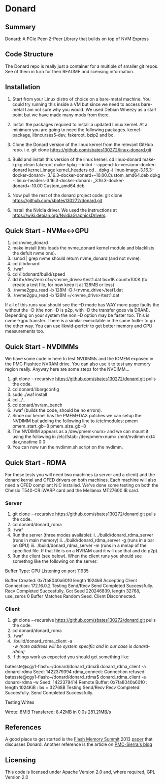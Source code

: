 # Donard

## Summary

Donard: A PCIe Peer-2-Peer Library that builds on top of NVM Express

## Code Structure

The Donard repo is really just a container for a multiple of smaller
git repos. See of them in turn for their README and licensing
information.

## Installation

1. Start from your Linux distro of choice on a bare-metal machine. You
could try running this inside a VM but since we need to access
bare-metal I am not sure why you would. We used Debian Wheezy as a
start point but we have made many mods from there.

2. Install the packages required to install a updated Linux kernel. At
a minimum you are going to need the following
packages. kernel-package, libncurses5-dev, fakeroot, bzip2 and bc.

3. Clone the Donard version of the linux kernel from the relevant
GitHub repo. i.e. git clone https://github.com/sbates130272/linux-donard.git

4. Build and install this version of the linux kernel.
   cd linux-donard
   make-kpkg clean
   fakeroot make-kpkg --initrd --append-to-version=-docker-donard kernel_image kernel_headers
   cd ..
   dpkg -i linux-image-3.16.3-docker-donard+_3.16.3-docker-donard+-10.00.Custom_amd64.deb
   dpkg -i linux-headers-3.16.3-docker-donard+_3.16.3-docker-donard+-10.00.Custom_amd64.deb

5. Now pull the rest of the donard project code:
   git clone https://github.com/sbates130272/donard.git

6. Install the Nvidia driver. We used the instructions at
   https://wiki.debian.org/NvidiaGraphicsDrivers.

## Quick Start - NVMe<->GPU

1. cd <root>/nvme_donard
2. make install (this loads the nvme_donard kernel module and blacklists the defult nvme one).
3. lsmod | grep nvme should return nvme_donard (and not nvme).
4. cd <root>/libdonard
5. ./waf
6. cd <root>/libdonard/build/speed
7. dd if=/dev/zero of=/\<nvme_drive\>/test1.dat bs=1K count=100K (to create a test file, for now keep it at 128MB or less)
8. ./nvme2gpu_read  -b 128M -D /\<nvme_drive\>/test1.dat
9. ./nvme2gpu_read  -b 128M =/\<nvme_drive\>/test1.dat


If all of this runs you should see the –D mode has WAY more page
faults the without the –D (the non –D is p2p, with –D the transfer
goes via DRAM). Depending on your system the non –D option may be
faster too. This is nvme->gpu transfer. There is a similar executable
in the same fodler to go the other way. You can use likwid-perfctr to
get better memory and CPU measurements too.

## Quick Start - NVDIMMs

We have some code in here to test NVDIMMs and the IOMEM exposed in the
PMC Flashtec NVRAM drive. You can also use it to test any memory
region really. Anyway here are some steps for the NVDIMM...

1. git clone --recursive https://github.com/sbates130272/donard.git pulls the code.
2. cd donard/libargconfig
3. sudo ./waf install
4. cd ../..
5. cd donard/nvram_bench
6. ./waf (builds the code, should be no errors).
7. Since our kernel has the PMEM+DAX patches we can setup the NVDIMM but adding the following line to /etc/modules:
   pmem pmem_start_gb=8 pmem_size_gb=8
8. The NVDIMM appears as a /dev/pmem\<num\> and we can mount it using the following in /etc/fstab:
   /dev/pmem\<num\>      /mnt/nvdimm     ext4    dax,noatime   0  0
9. You can now run the nvdimm.sh script on the nvdimm.

## Quick Start - RDMA

For these tests you will need two machines (a server and a client) and
the donard kernel and OFED drivers on both machines. Each machine will
also need a OFED compliant NIC installed. We've done some testing on
both the Chelsio T540-CR iWARP card and the Mellanox MT27600 IB card.

### Server

1. git clone --recursive https://github.com/sbates130272/donard.git pulls the code.
2. cd donard/donard_rdma
3. ./waf
4. Run the server (three modes available):
i. ./build/donard_rdma_server (runs in main memory)
ii. ./build/donard_rdma_server -g (runs in a bar on GPU)
iii. ./build/donard_rdma_server -m <file> (runs in a mmap of the
specified file. If that file is on a NVRAM card it will use that and
do p2p).
4. Run the client (see below). When the client runs you should see
somethng like the following on the server:

Buffer Type: CPU
Listening on port 11935

Buffer Created: 0x7fa8040a6010 length 1024kB
Accepting Client Connection: 172.16.0.2
Testing Send/Recv
Send Completed Successfully.
Recv Completed Succesfully.
Got Seed 220246839, length 32768, use_zeros 0
Buffer Matches Random Seed.
Client Disconnected.


### Client

1. git clone --recursive https://github.com/sbates130272/donard.git pulls the code.
2. cd donard/donard_rdma
3. ./waf
4. ./build/donard_rdma_client -a <address> -w (note address will be
system specific and in our case is donard-rdma)
5. If things work as expected you should get something like:

batesste@cgy1-flash:~/donard/donard_rdma$ donard_rdma_client -a
donard-rdma
Seed: 1422379394
rdma_connect: Connection refused
batesste@cgy1-flash:~/donard/donard_rdma$ donard_rdma_client -a
donard-rdma -w
Seed: 1422379414
Remote Buffer: 0x7fa8040a6010 : length 1024KiB : bs = 32768B
Testing Send/Recv
Recv Completed Succesfully.
Send Completed Successfully.

Testing Writes

Wrote:        8MiB
Transfered:   8.42MB in 0.0s   281.21MB/s

## References

A good place to get started is the [Flash Memory
Summit](www.flashmemorysummit.com) 2013
[paper](http://www.flashmemorysummit.com/cgi-bin/start.cgi/HTMLOS_Pages/Entrance_Proceedings.html)
that discusses Donard. Another reference is the article on
[PMC-Sierra's
blog](http://blog.pmcs.com/project-donard-peer-to-peer-communication-with-nvm-express-devices-part-1/)

## Licensing

This code is licensed under Apache Version 2.0 and, where required, GPL Version 2.0
